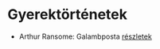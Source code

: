 # Gyerektörténetek

- Arthur Ransome: Galambposta [részletek](../_details/Arthur%20Ransome.md#id_431)